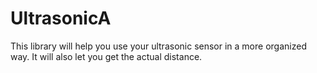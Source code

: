 # UltrasonicA
This library will help you use your ultrasonic sensor in a more organized way. It will also let you get the actual distance.